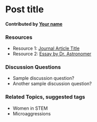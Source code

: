 # Post title

#### Contributed by [Your name](http://yourpreferredURL.com)

### Resources 

* Resource 1: [Journal Article Title](http://somewebpage.com)
* Resource 2: [Essay by Dr. Astronomer](http://someotherwebpage.com)

### Discussion Questions

* Sample discussion question?
* Another sample discussion question?

### Related Topics, suggested tags

* Women in STEM
* Microaggressions

